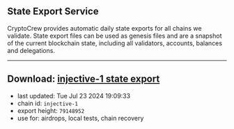 ## State Export Service
CryptoCrew provides automatic daily state exports for all chains we validate. State export files can be used as genesis files and are a snapshot of the current blockchain state, including all validators, accounts, balances and delegations.

---
**Download: [injective-1 state export](https://dl-eu2.ccvalidators.com/SERVICE/injective/injective-1_export_79148952.json)**
---

- last updated: Tue Jul 23 2024 19:09:33
- chain id: `injective-1`
- export height: `79148952`
- use for: airdrops, local tests, chain recovery
